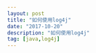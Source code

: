```yaml
---
layout: post
title: "如何使用log4j"
date: "2017-10-20"
description: "如何使用log4j"
tag: [java,log4j]
---
```


